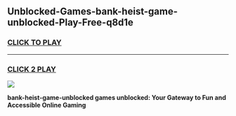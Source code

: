 
## Unblocked-Games-bank-heist-game-unblocked-Play-Free-q8d1e
<h3>
<a href="https://premium76.site?title=bank-heist-game-unblocked&ref=20M">CLICK TO PLAY</a></h3>
<hr>

<h3>
<a href="https://premium76.site?title=bank-heist-game-unblocked&ref=20M">CLICK 2 PLAY</a>
  
</h3>

<a href="https://premium76.site?title=bank-heist-game-unblocked&ref=19M"><img src="https://clearcache.store/games.png"></a>


**bank-heist-game-unblocked games unblocked: Your Gateway to Fun and Accessible Online Gaming**
